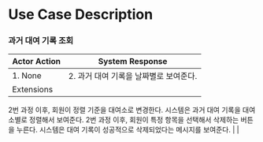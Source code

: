 # Use Case Description

### 과거 대여 기록 조회

| **Actor Action** | **System Response** |
| --- | --- |
| 1. None | 2. 과거 대여 기록을 날짜별로 보여준다. |
| Extensions
2번 과정 이후, 회원이 정렬 기준을 대여소로 변경한다. 시스템은 과거 대여 기록을 대여소별로 정렬해서 보여준다.
2번 과정 이후, 회원이 특정 항목을 선택해서 삭제하는 버튼을 누른다. 시스템은 대여 기록이 성공적으로 삭제되었다는 메시지를 보여준다. |  |